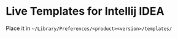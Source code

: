 Live Templates for Intellij IDEA
================================

Place it in 
`~/Library/Preferences/<product><version>/templates/`

